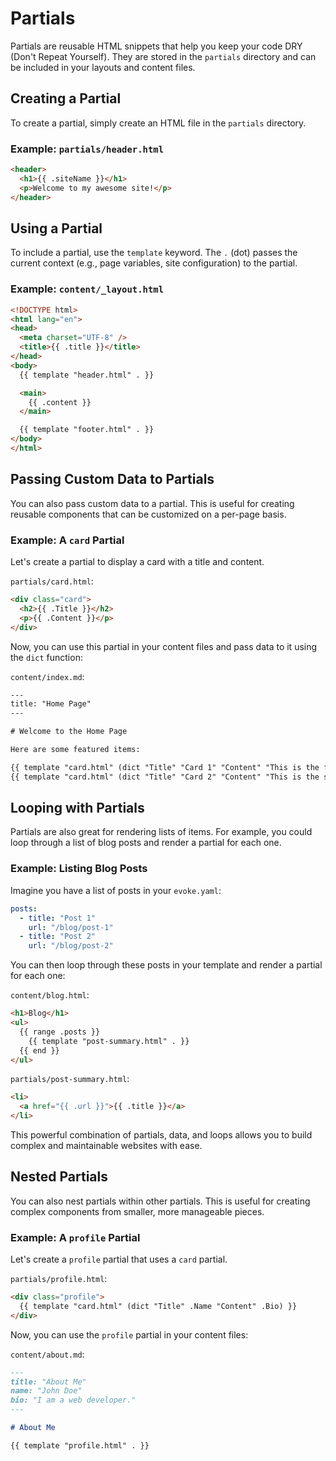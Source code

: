 # Partials

Partials are reusable HTML snippets that help you keep your code DRY (Don't Repeat Yourself). They are stored in the `partials` directory and can be included in your layouts and content files.

## Creating a Partial

To create a partial, simply create an HTML file in the `partials` directory.

### Example: `partials/header.html`

```html
<header>
  <h1>{{ .siteName }}</h1>
  <p>Welcome to my awesome site!</p>
</header>
```

## Using a Partial

To include a partial, use the `template` keyword. The `.` (dot) passes the current context (e.g., page variables, site configuration) to the partial.

### Example: `content/_layout.html`

```html
<!DOCTYPE html>
<html lang="en">
<head>
  <meta charset="UTF-8" />
  <title>{{ .title }}</title>
</head>
<body>
  {{ template "header.html" . }}

  <main>
    {{ .content }}
  </main>

  {{ template "footer.html" . }}
</body>
</html>
```

## Passing Custom Data to Partials

You can also pass custom data to a partial. This is useful for creating reusable components that can be customized on a per-page basis.

### Example: A `card` Partial

Let's create a partial to display a card with a title and content.

`partials/card.html`:

```html
<div class="card">
  <h2>{{ .Title }}</h2>
  <p>{{ .Content }}</p>
</div>
```

Now, you can use this partial in your content files and pass data to it using the `dict` function:

`content/index.md`:

```html
---
title: "Home Page"
---

# Welcome to the Home Page

Here are some featured items:

{{ template "card.html" (dict "Title" "Card 1" "Content" "This is the first card.") }}
{{ template "card.html" (dict "Title" "Card 2" "Content" "This is the second card.") }}
```

## Looping with Partials

Partials are also great for rendering lists of items. For example, you could loop through a list of blog posts and render a partial for each one.

### Example: Listing Blog Posts

Imagine you have a list of posts in your `evoke.yaml`:

```yaml
posts:
  - title: "Post 1"
    url: "/blog/post-1"
  - title: "Post 2"
    url: "/blog/post-2"
```

You can then loop through these posts in your template and render a partial for each one:

`content/blog.html`:

```html
<h1>Blog</h1>
<ul>
  {{ range .posts }}
    {{ template "post-summary.html" . }}
  {{ end }}
</ul>
```

`partials/post-summary.html`:

```html
<li>
  <a href="{{ .url }}">{{ .title }}</a>
</li>
```

This powerful combination of partials, data, and loops allows you to build complex and maintainable websites with ease.

## Nested Partials

You can also nest partials within other partials. This is useful for creating complex components from smaller, more manageable pieces.

### Example: A `profile` Partial

Let's create a `profile` partial that uses a `card` partial.

`partials/profile.html`:

```html
<div class="profile">
  {{ template "card.html" (dict "Title" .Name "Content" .Bio) }}
</div>
```

Now, you can use the `profile` partial in your content files:

`content/about.md`:

```markdown
---
title: "About Me"
name: "John Doe"
bio: "I am a web developer."
---

# About Me

{{ template "profile.html" . }}
